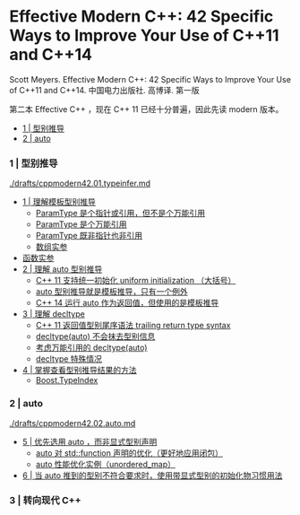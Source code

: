 # Effective Modern C++: 42 Specific Ways to Improve Your Use of C++11 and C++14

Scott Meyers. Effective Modern C++: 42 Specific Ways to Improve Your Use of C++11 and C++14. 中国电力出版社. 高博译. 第一版

第二本 Effective C++ ，现在 C++ 11 已经十分普遍，因此先读 modern 版本。

<!-- @import "[TOC]" {cmd="toc" depthFrom=3 depthTo=6 orderedList=false} -->

<!-- code_chunk_output -->

- [1 | 型别推导](#1-型别推导)
- [2 | auto](#2-auto)

<!-- /code_chunk_output -->

### 1 | 型别推导

[./drafts/cppmodern42.01.typeinfer.md](./drafts/cppmodern42.01.typeinfer.md)
- [1 | 理解模板型别推导](./drafts/cppmodern42.01.typeinfer.md#1-理解模板型别推导)
  - [ParamType 是个指针或引用，但不是个万能引用](./drafts/cppmodern42.01.typeinfer.md#paramtype-是个指针或引用但不是个万能引用)
  - [ParamType 是个万能引用](./drafts/cppmodern42.01.typeinfer.md#paramtype-是个万能引用)
  - [ParamType 既非指针也非引用](./drafts/cppmodern42.01.typeinfer.md#paramtype-既非指针也非引用)
  - [数组实参](./drafts/cppmodern42.01.typeinfer.md#数组实参)
- [函数实参](./drafts/cppmodern42.01.typeinfer.md#函数实参)
- [2 | 理解 auto 型别推导](./drafts/cppmodern42.01.typeinfer.md#2-理解-auto-型别推导)
  - [C++ 11 支持统一初始化 uniform initialization （大括号）](./drafts/cppmodern42.01.typeinfer.md#c-11-支持统一初始化-uniform-initialization-大括号)
  - [auto 型别推导就是模板推导，只有一个例外](./drafts/cppmodern42.01.typeinfer.md#auto-型别推导就是模板推导只有一个例外)
  - [C++ 14 运行 auto 作为返回值，但使用的是模板推导](./drafts/cppmodern42.01.typeinfer.md#c-14-运行-auto-作为返回值但使用的是模板推导)
- [3 | 理解 decltype](./drafts/cppmodern42.01.typeinfer.md#3-理解-decltype)
  - [C++ 11 返回值型别尾序语法 trailing return type syntax](./drafts/cppmodern42.01.typeinfer.md#c-11-返回值型别尾序语法-trailing-return-type-syntax)
  - [decltype(auto) 不会抹去型别信息](./drafts/cppmodern42.01.typeinfer.md#decltypeauto-不会抹去型别信息)
  - [考虑万能引用的 decltype(auto)](./drafts/cppmodern42.01.typeinfer.md#考虑万能引用的-decltypeauto)
  - [decltype 特殊情况](./drafts/cppmodern42.01.typeinfer.md#decltype-特殊情况)
- [4 | 掌握查看型别推导结果的方法](./drafts/cppmodern42.01.typeinfer.md#4-掌握查看型别推导结果的方法)
  - [Boost.TypeIndex](./drafts/cppmodern42.01.typeinfer.md#boosttypeindex)

### 2 | auto

[./drafts/cppmodern42.02.auto.md](./drafts/cppmodern42.02.auto.md)
- [5 | 优先选用 auto ，而非显式型别声明](./drafts/cppmodern42.02.auto.md#5-优先选用-auto-而非显式型别声明)
  - [auto 对 std::function 声明的优化（更好地应用闭包）](./drafts/cppmodern42.02.auto.md#auto-对-stdfunction-声明的优化更好地应用闭包)
  - [auto 性能优化实例（unordered_map）](./drafts/cppmodern42.02.auto.md#auto-性能优化实例unordered_map)
- [6 | 当 auto 推到的型别不符合要求时，使用带显式型别的初始化物习惯用法](./drafts/cppmodern42.02.auto.md#6-当-auto-推到的型别不符合要求时使用带显式型别的初始化物习惯用法)

### 3 | 转向现代 C++

[]()